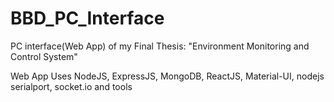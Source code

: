 # BBD_PC_Interface

PC interface(Web App) of my Final Thesis: "Environment Monitoring and Control System"

Web App Uses NodeJS, ExpressJS, MongoDB, ReactJS, Material-UI, nodejs serialport, socket.io and tools
